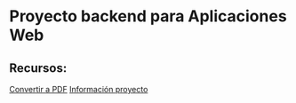 # Proyecto backend para Aplicaciones Web

## Recursos:

[Convertir a PDF](https://mpdf.github.io/)
[Información proyecto](https://jaortizr.github.io/recs20232.html)